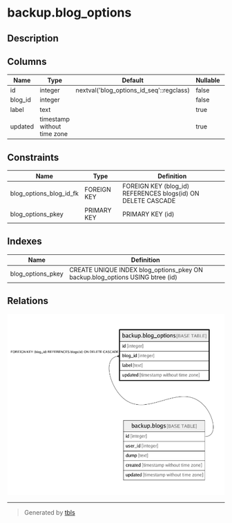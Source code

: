 # backup.blog_options

## Description

## Columns

| Name | Type | Default | Nullable | Children | Parents | Comment |
| ---- | ---- | ------- | -------- | -------- | ------- | ------- |
| id | integer | nextval('blog_options_id_seq'::regclass) | false |  |  |  |
| blog_id | integer |  | false |  | [backup.blogs](backup.blogs.md) |  |
| label | text |  | true |  |  |  |
| updated | timestamp without time zone |  | true |  |  |  |

## Constraints

| Name | Type | Definition |
| ---- | ---- | ---------- |
| blog_options_blog_id_fk | FOREIGN KEY | FOREIGN KEY (blog_id) REFERENCES blogs(id) ON DELETE CASCADE |
| blog_options_pkey | PRIMARY KEY | PRIMARY KEY (id) |

## Indexes

| Name | Definition |
| ---- | ---------- |
| blog_options_pkey | CREATE UNIQUE INDEX blog_options_pkey ON backup.blog_options USING btree (id) |

## Relations

![er](backup.blog_options.png)

---

> Generated by [tbls](https://github.com/k1LoW/tbls)
